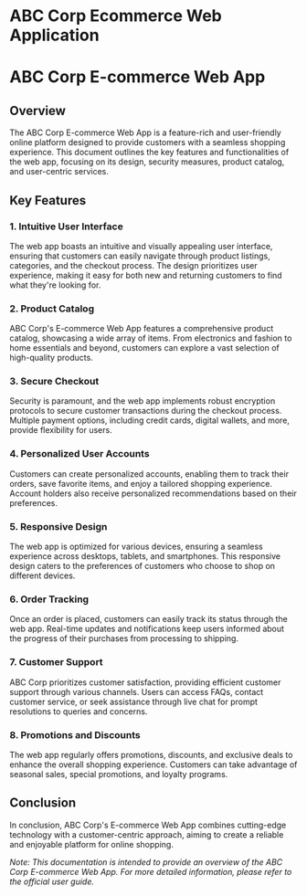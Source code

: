 # ABC Corp Ecommerce Web Application

# ABC Corp E-commerce Web App

## Overview

The ABC Corp E-commerce Web App is a feature-rich and user-friendly online platform designed to provide customers with a seamless shopping experience. This document outlines the key features and functionalities of the web app, focusing on its design, security measures, product catalog, and user-centric services.

## Key Features

### 1. Intuitive User Interface

The web app boasts an intuitive and visually appealing user interface, ensuring that customers can easily navigate through product listings, categories, and the checkout process. The design prioritizes user experience, making it easy for both new and returning customers to find what they're looking for.

### 2. Product Catalog

ABC Corp's E-commerce Web App features a comprehensive product catalog, showcasing a wide array of items. From electronics and fashion to home essentials and beyond, customers can explore a vast selection of high-quality products.

### 3. Secure Checkout

Security is paramount, and the web app implements robust encryption protocols to secure customer transactions during the checkout process. Multiple payment options, including credit cards, digital wallets, and more, provide flexibility for users.

### 4. Personalized User Accounts

Customers can create personalized accounts, enabling them to track their orders, save favorite items, and enjoy a tailored shopping experience. Account holders also receive personalized recommendations based on their preferences.

### 5. Responsive Design

The web app is optimized for various devices, ensuring a seamless experience across desktops, tablets, and smartphones. This responsive design caters to the preferences of customers who choose to shop on different devices.

### 6. Order Tracking

Once an order is placed, customers can easily track its status through the web app. Real-time updates and notifications keep users informed about the progress of their purchases from processing to shipping.

### 7. Customer Support

ABC Corp prioritizes customer satisfaction, providing efficient customer support through various channels. Users can access FAQs, contact customer service, or seek assistance through live chat for prompt resolutions to queries and concerns.

### 8. Promotions and Discounts

The web app regularly offers promotions, discounts, and exclusive deals to enhance the overall shopping experience. Customers can take advantage of seasonal sales, special promotions, and loyalty programs.

## Conclusion

In conclusion, ABC Corp's E-commerce Web App combines cutting-edge technology with a customer-centric approach, aiming to create a reliable and enjoyable platform for online shopping.

*Note: This documentation is intended to provide an overview of the ABC Corp E-commerce Web App. For more detailed information, please refer to the official user guide.*
